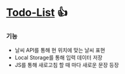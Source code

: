 # [Todo-List](https://free-ko.github.io/study-js-nomad/) 👍

### 기능
- 날씨 API를 통해 현 위치에 맞는 날씨 표현
- Local Storage를 통해 입력 데이터 저장
- JS를 통해 새로고침 할 때 마다 새로운 문장 등장
